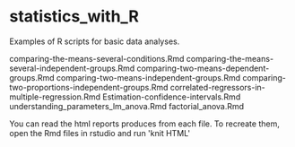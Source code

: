 statistics_with_R
=================

Examples of R scripts for basic data analyses. 

comparing-the-means-several-conditions.Rmd
comparing-the-means-several-independent-groups.Rmd
comparing-two-means-dependent-groups.Rmd
comparing-two-means-independent-groups.Rmd
comparing-two-proportions-independent-groups.Rmd
correlated-regressors-in-multiple-regression.Rmd
Estimation-confidence-intervals.Rmd
understanding_parameters_lm_anova.Rmd
factorial_anova.Rmd

You can read the html reports produces from each file.
To recreate them, open the Rmd files in rstudio and run 'knit HTML'


 
